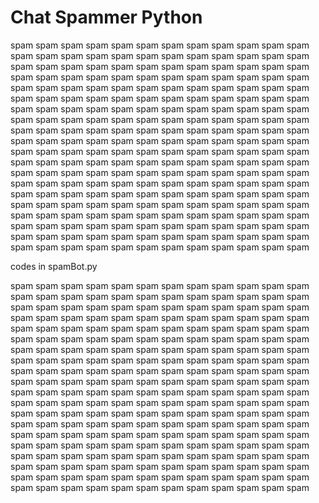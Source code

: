 # Chat Spammer Python
 
spam spam spam spam spam spam spam spam spam spam spam spam spam spam spam spam spam spam spam spam spam spam spam spam spam spam spam spam spam spam spam spam spam spam spam spam spam spam spam spam spam spam spam spam spam spam spam spam spam spam spam spam spam spam spam spam spam spam spam spam spam spam spam spam spam spam spam spam spam spam spam spam spam spam spam spam spam spam spam spam spam spam spam spam spam spam spam spam spam spam spam spam spam spam spam spam spam spam spam spam spam spam spam spam spam spam spam spam spam spam spam spam spam spam spam spam spam spam spam spam spam spam spam spam spam spam spam spam spam spam spam spam spam spam spam spam spam spam spam spam spam spam spam spam spam spam spam spam spam spam spam spam spam spam spam spam spam spam spam spam spam spam spam spam spam spam spam spam spam spam spam spam spam spam spam spam spam spam spam spam spam spam spam spam spam spam spam spam spam spam spam spam spam spam spam spam spam spam spam spam spam spam spam spam spam spam spam spam spam spam spam spam spam spam spam spam spam spam spam spam spam spam spam spam spam spam spam spam spam spam spam spam spam spam spam spam spam spam spam spam 

codes in spamBot.py

spam spam spam spam spam spam spam spam spam spam spam spam spam spam spam spam spam spam spam spam spam spam spam spam spam spam spam spam spam spam spam spam spam spam spam spam spam spam spam spam spam spam spam spam spam spam spam spam spam spam spam spam spam spam spam spam spam spam spam spam spam spam spam spam spam spam spam spam spam spam spam spam spam spam spam spam spam spam spam spam spam spam spam spam spam spam spam spam spam spam spam spam spam spam spam spam spam spam spam spam spam spam spam spam spam spam spam spam spam spam spam spam spam spam spam spam spam spam spam spam spam spam spam spam spam spam spam spam spam spam spam spam spam spam spam spam spam spam spam spam spam spam spam spam spam spam spam spam spam spam spam spam spam spam spam spam spam spam spam spam spam spam spam spam spam spam spam spam spam spam spam spam spam spam spam spam spam spam spam spam spam spam spam spam spam spam spam spam spam spam spam spam spam spam spam spam spam spam spam spam spam spam spam spam spam spam spam spam spam spam spam spam spam spam spam spam spam spam spam spam spam spam spam spam spam spam spam spam spam spam spam spam spam spam spam spam spam spam spam spam 
